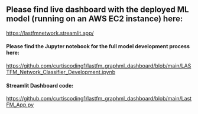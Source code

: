 ## Please find live dashboard with the deployed ML model (running on an AWS EC2 instance) here:
https://lastfmnetwork.streamlit.app/


#### Please find the Jupyter notebook for the full model development process here:
https://github.com/curtiscoding1/lastfm_graphml_dashboard/blob/main/LASTFM_Network_Classifier_Development.ipynb

#### Streamlit Dashboard code:
https://github.com/curtiscoding1/lastfm_graphml_dashboard/blob/main/LastFM_App.py
